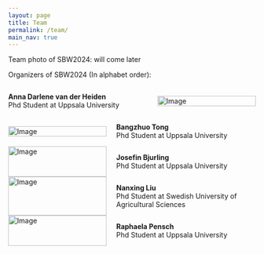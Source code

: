 ```yaml
---
layout: page
title: Team
permalink: /team/
main_nav: true
---
```


Team photo of SBW2024: will come later

<!--![alt text]({{ site.baseurl }}/assets/team/simpsons_team.png "Team photo")  
add picture here when you have-->

Organizers of SBW2024 (In alphabet order):

<!-- member: -->
<!-- <h1 id="two column layout">Anna Darlene van der Heiden</h1>  this is a big title if you want-->

<div style="display: flex; align-items: center;">
    <div style="flex: 1; padding-right: 10px;">
        <!-- Place your text content here -->
        <p> <strong>Anna Darlene van der Heiden </strong> <br>
         Phd Student at Uppsala University
        </p>
    </div>
    <div style="flex: 0 0 200px; padding-left: 10px;">
        <img src="{{ site.baseurl }}/assets/team/Anna_Darlene_modified.png" alt="Image" style="width: 100%;">
    </div>
</div>

<!-- member: -->

<div style="display: flex;align-items: center;">
    <div style="flex: 0 0 200px; padding-right: 10px;">
        <img src="{{ site.baseurl }}/assets/team/Bangzhuo_tong_modified.png" alt="Image" style="width: 100%;">
    </div>
    <div style="flex: 1; padding-left: 10px;">
        <!-- Place your text content here -->
        <p><strong>Bangzhuo Tong </strong> <br>
        Phd Student at Uppsala University
        </p>
    </div>
</div>

<!--  member: -->

<div style="display: flex;">
    <div style="flex: 0 0 200px; padding-right: 10px;">
        <img src="{{ site.baseurl }}/assets/team/Josefin_modified.png" alt="Image" style="width: 100%;">
    </div>
    <div style="flex: 1; padding-left: 10px;">
        <!-- Place your text content here -->
        <p><strong>Josefin Bjurling </strong> <br>
        Phd Student at Uppsala University
        </p>
    </div>
</div>

<!-- member: -->
<div style="display: flex;">
    <div style="flex: 0 0 200px; padding-right: 10px;">
        <img src="{{ site.baseurl }}/assets/team/Nanxing_liu_modified.png" alt="Image" style="width: 100%;">
    </div>
    <div style="flex: 1; padding-left: 10px;">
        <!-- Place your text content here -->
        <p><strong>Nanxing Liu </strong> <br>
        Phd Student at Swedish University of Agricultural Sciences
        </p>
    </div>
</div>

<!-- member: -->
<div style="display: flex;">
    <div style="flex: 0 0 200px; padding-right: 10px;">
        <img src="{{ site.baseurl }}/assets/team/Raphaela_Pensch_modified.png" alt="Image" style="width: 100%;">
    </div>
    <div style="flex: 1; padding-left: 10px;">
        <!-- Place your text content here -->
        <p><strong>Raphaela Pensch</strong> <br>
        Phd Student at Uppsala University
        </p>
    </div>
</div>



